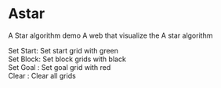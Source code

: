 # Astar
A Star algorithm demo
A web that visualize the A star algorithm

Set Start: Set start grid with green<br>
Set Block: Set block grids with black<br>
Set Goal : Set goal grid with red<br>
Clear    : Clear all grids
